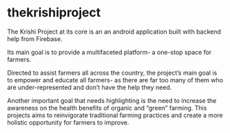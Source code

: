 # thekrishiproject
The Krishi Project at its core is an an android application built with backend help from Firebase.

Its main goal is to provide a multifaceted platform- a one-stop space for farmers.

Directed to assist farmers all across the country, the project’s main goal is to empower and educate all farmers- as there are far too many of them who are under-represented and don’t have the help they need.

Another important goal that needs highlighting is the need to increase the awareness on the health benefits of organic and “green” farming. This projects aims to reinvigorate traditional farming practices and create a more holistic opportunity for farmers to improve.
